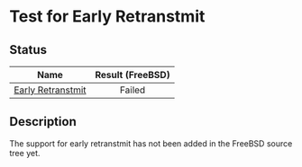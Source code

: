 # Test for Early Retranstmit

## Status
|                Name                    |  Result (FreeBSD)  |
|:--------------------------------------:|:------------------:|
[Early Retranstmit](early-retransmit.pkt)| Failed

## Description
The support for early retranstmit has not been added in the FreeBSD source tree yet.
